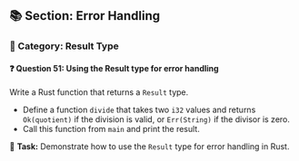 ## 📚 Section: Error Handling  
### 🔹 Category: Result Type  
#### ❓ Question 51: Using the Result type for error handling

Write a Rust function that returns a `Result` type.

- Define a function `divide` that takes two `i32` values and returns `Ok(quotient)` if the division is valid, or `Err(String)` if the divisor is zero.
- Call this function from `main` and print the result.

🔧 **Task:** Demonstrate how to use the `Result` type for error handling in Rust.
